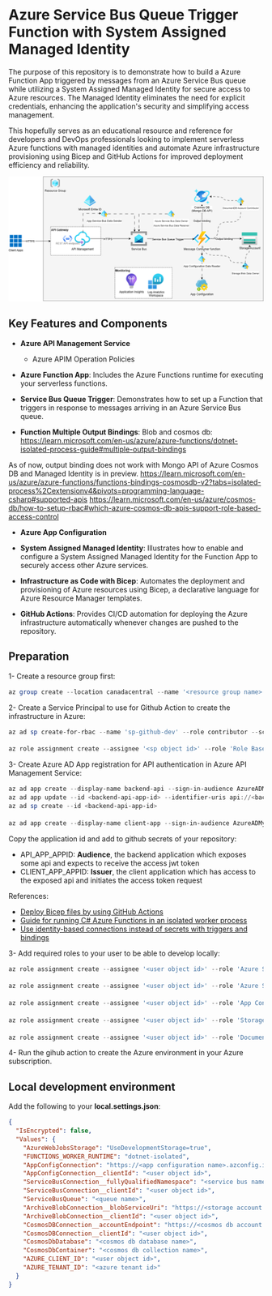 # Azure Service Bus Queue Trigger Function with System Assigned Managed Identity

The purpose of this repository is to demonstrate how to build a Azure Function App triggered by messages from an Azure Service Bus queue while utilizing a System Assigned Managed Identity for secure access to Azure resources. The Managed Identity eliminates the need for explicit credentials, enhancing the application's security and simplifying access management.

This hopefully serves as an educational resource and reference for developers and DevOps professionals looking to implement serverless Azure functions with managed identities and automate Azure infrastructure provisioning using Bicep and GitHub Actions for improved deployment efficiency and reliability.

![architecture diagram](docs/architecture.png)

## Key Features and Components

- **Azure API Management Service**

  - Azure APIM Operation Policies

- **Azure Function App**: Includes the Azure Functions runtime for executing your serverless functions.

- **Service Bus Queue Trigger**: Demonstrates how to set up a Function that triggers in response to messages arriving in an Azure Service Bus queue.

- **Function Multiple Output Bindings**: Blob and cosmos db: https://learn.microsoft.com/en-us/azure/azure-functions/dotnet-isolated-process-guide#multiple-output-bindings

As of now, output binding does not work with Mongo API of Azure Cosmos DB and Managed Identity is in preview.
https://learn.microsoft.com/en-us/azure/azure-functions/functions-bindings-cosmosdb-v2?tabs=isolated-process%2Cextensionv4&pivots=programming-language-csharp#supported-apis
https://learn.microsoft.com/en-us/azure/cosmos-db/how-to-setup-rbac#which-azure-cosmos-db-apis-support-role-based-access-control

- **Azure App Configuration**

- **System Assigned Managed Identity**: Illustrates how to enable and configure a System Assigned Managed Identity for the Function App to securely access other Azure services.

- **Infrastructure as Code with Bicep**: Automates the deployment and provisioning of Azure resources using Bicep, a declarative language for Azure Resource Manager templates.

- **GitHub Actions**: Provides CI/CD automation for deploying the Azure infrastructure automatically whenever changes are pushed to the repository.

## Preparation

1- Create a resource group first:

```powershell
az group create --location canadacentral --name '<resource group name>'
```

2- Create a Service Principal to use for Github Action to create the infrastructure in Azure:

```powershell
az ad sp create-for-rbac --name 'sp-github-dev' --role contributor --scopes '/subscriptions/<subscription id>/resourceGroups/<resource group name>' --json-auth

az role assignment create --assignee '<sp object id>' --role 'Role Based Access Control Administrator (Preview)' --scope 'subscriptions/<subscription id>/resourceGroups/<resource group name>'
```

3- Create Azure AD App registration for API authentication in Azure API Management Service:

```powershell
az ad app create --display-name backend-api --sign-in-audience AzureADMyOrg --app-roles backend-manifest.json
az ad app update --id <backend-api-app-id> --identifier-uris api://<backend-api-app-id>
az ad sp create --id <backend-api-app-id>

az ad app create --display-name client-app --sign-in-audience AzureADMyOrg --required-resource-accesses client-manifest.json
```

Copy the application id and add to github secrets of your repository:

- API_APP_APPID: **Audience**, the backend application which exposes some api and expects to receive the access jwt token
- CLIENT_APP_APPID: **Issuer**, the client application which has access to the exposed api and initiates the access token request

References:

- [Deploy Bicep files by using GitHub Actions](https://learn.microsoft.com/en-us/azure/azure-resource-manager/bicep/deploy-github-actions?tabs=userlevel%2CCLI)
- [Guide for running C# Azure Functions in an isolated worker process](https://learn.microsoft.com/en-us/azure/azure-functions/dotnet-isolated-process-guide)
- [Use identity-based connections instead of secrets with triggers and bindings](https://learn.microsoft.com/en-us/azure/azure-functions/functions-identity-based-connections-tutorial-2)

3- Add required roles to your user to be able to develop locally:

```powershell
az role assignment create --assignee '<user object id>' --role 'Azure Service Bus Data Receiver' --scope '/subscriptions/<subscription id>/resourceGroups/<resource group name>/providers/Microsoft.ServiceBus/namespaces/<service bus namespace>'

az role assignment create --assignee '<user object id>' --role 'Azure Service Bus Data Owner' --scope '/subscriptions/<subscription id>/resourceGroups/<resource group name>/providers/Microsoft.ServiceBus/namespaces/<service bus namespace>'

az role assignment create --assignee '<user object id>' --role 'App Configuration Data Reader' --scope '/subscriptions/<subscription id>/resourceGroups/<resource group name>/providers/Microsoft.AppConfiguration/configurationStores/<app configuration name>'

az role assignment create --assignee '<user object id>' --role 'Storage Blob Data Owner' --scope '/subscriptions/<subscription id>/resourceGroups/<resource group name>/providers/Microsoft.Storage/storageAccounts/<storage account name>'

az role assignment create --assignee '<user object id>' --role 'DocumentDB Account Contributor' --scope '/subscriptions/<subscription id>/resourceGroups/<resource group name>/providers/Microsoft.DocumentDB/databaseAccounts/<cosmos db account name>'
```

4- Run the gihub action to create the Azure environment in your Azure subscription.

## Local development environment

Add the following to your **local.settings.json**:

```json
{
  "IsEncrypted": false,
  "Values": {
    "AzureWebJobsStorage": "UseDevelopmentStorage=true",
    "FUNCTIONS_WORKER_RUNTIME": "dotnet-isolated",
    "AppConfigConnection": "https://<app configuration name>.azconfig.io",
    "AppConfigConnection__clientId": "<user object id>",
    "ServiceBusConnection__fullyQualifiedNamespace": "<service bus namespace>.servicebus.windows.net",
    "ServiceBusConnection__clientId": "<user object id>",
    "ServiceBusQueue": "<queue name>",
    "ArchiveBlobConnection__blobServiceUri": "https://<storage account name>.blob.core.windows.net/",
    "ArchiveBlobConnection__clientId": "<user object id>",
    "CosmosDBConnection__accountEndpoint": "https://<cosmos db account name>.mongo.cosmos.azure.com:443/",
    "CosmosDBConnection__clientId": "<user object id>",
    "CosmosDbDatabase": "<cosmos db database name>",
    "CosmosDbContainer": "<cosmos db collection name>",
    "AZURE_CLIENT_ID": "<user object id>",
    "AZURE_TENANT_ID": "<azure tenant id>"
  }
}
```
